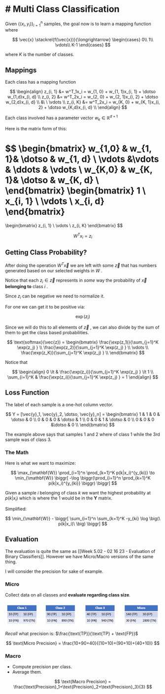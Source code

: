 # # Multi Class Classification

Given $\{(x_i, y_i)\}_{i=1}^n$ samples, the goal now is to learn a mapping function where 

$$
\vec{x} \stackrel{f(\vec{x})}{\longrightarrow}
\begin{cases}
0\\
1\\
\vdots\\
K-1
\end{cases}
$$

where $K$ is the number of classes.

## Mappings

Each class has a mapping function

$$
\begin{align}
z_{i, 1} &= w^T_1x_i = w_{1, 0} + w_{1, 1}x_{i, 1} + \dotso w_{1,d}x_{i, d} \\
z_{i, 2} &= w^T_2x_i = w_{2, 0} + w_{2, 1}x_{i, 2} + \dotso w_{2,d}x_{i, d} \\
&\ \ \vdots \\
z_{i, K} &= w^T_2x_i = w_{K, 0} + w_{K, 1}x_{i, 2} + \dotso w_{K,d}x_{i, d} \\
\end{align}
$$

Each class involved has a parameter vector $w_k \in \mathbb{R}^{d+1}$

Here is the matrix form of this:

$$
\begin{bmatrix}
w_{1,0} & w_{1, 1}& \dotso & w_{1, d} \\
\vdots &\vdots & \ddots & \vdots \\
w_{K,0} & w_{K, 1}& \dotso & w_{K, d} \\
\end{bmatrix}
\begin{bmatrix}
1 \\
x_{i, 1} \\
\vdots \\
x_{i, d}
\end{bmatrix}
=
\begin{bmatrix}
z_{i, 1} \\
\vdots \\
z_{i, K}
\end{bmatrix}
$$

$$
W^Tx_i = z_i
$$

## Getting Class Probability?

After doing the operation $W^T\vec{x}$ we are left with some $\vec{z}$ that has numbers generated based on our selected weights in $W$ .

Notice that each $z_i \in \vec{z}$ represents in *some* way the probability of $\vec{x}$ **belonging to** class $i$ .

Since $z_i$ can be negative we need to normalize it.

For one we can get it to be positive via:

$$
\exp(z_i)
$$

Since we will do this to all elements of $\vec{z}$ , we can also divide by the sum of them to get the class based probabilities.

$$
\text{softmax}(\vec{z}) = 
\begin{bmatrix}
\frac{\exp(z_1)}{\sum_{j=1}^K \exp(z_j) } \\
\frac{\exp(z_2)}{\sum_{j=1}^K \exp(z_j) } \\
\vdots \\
\frac{\exp(z_K)}{\sum_{j=1}^K \exp(z_j) } \\
\end{bmatrix}
$$

Notice that 

$$
\begin{align}
0 \lt & \frac{\exp(z_i)}{\sum_{j=1}^K \exp(z_j) } \lt 1 \\
\sum_{i=1}^K & \frac{\exp(z_i)}{\sum_{j=1}^K \exp(z_j) } = 1
\end{align}
$$

## Loss Function

The label of each sample is a one-hot column vector.

$$
Y = [\vec{y}_1, \vec{y}_2, \dotso, \vec{y}_n] =
\begin{bmatrix}
1 & 1 & 0 & \dotso & 0 \\
0 & 0 & 0 & \dotso & 1 \\
0 & 0 & 1 & \dotso & 0 \\
0 & 0 & 0  &\dotso & 0 \\
\end{bmatrix}
$$

The example above says that samples 1 and 2 where of class 1 while the 3rd sample was of class 3. 

### The Math

Here is what we want to maximize:

$$
\max_{\mathbf{W}} \prod_{i=1}^n \prod_{k=1}^K p(k|x_i)^{y_{ki}} \to \min_{\mathbf{W}} \biggr[ -\log \biggr(\prod_{i=1}^n \prod_{k=1}^K p(k|x_i)^{y_{ki}} \biggr)  \biggr]
$$

Given a sample $i$ belonging of class $k$ we want the highest probability at $p(k|x_i)$ which is where the $1$ would be in the $\mathbf{Y}$ matrix.

Simplified:

$$
\min_{\mathbf{W}} - \biggr[
\sum_{i=1}^n \sum_{k=1}^K -y_{ki} \log \big(\ p(k|x_i)\ \big)
\biggr]
$$

## Evaluation
The evaluation is quite the same as [[Week 5.02 - 02 16 23 - Evaluation of Binary Classifiers]]. However we have Micro/Macro versions of the same thing.  

I will consider the precision for sake of example. 

### Micro
Collect data on all classes and **evaluate regarding class size**. 

![sample_mclass_data](../img/sample_mclass_data.png)

*Recall* what precision is: $\frac{\text{TP}}{\text{TP} + \text{FP}}$

$$
\text{Micro Precision} = \frac{10+90+40}{(10+10)+(90+10)+(40+10)}
$$

### Macro
+ Compute precision per class. 
+ Average them. 

$$
\text{Macro Precision} = \frac{\text{Precision}_1+\text{Precision}_2+\text{Precision}_3}{3}
$$